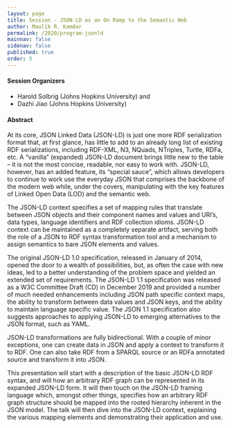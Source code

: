 ```yaml
---
layout: page
title: Session - JSON-LD as an On Ramp to the Semantic Web
author: Maulik R. Kamdar
permalink: /2020/program-jsonld
mainnav: false
sidenav: false
published: true
order: 5
---
```


#### Session Organizers

- Harold Solbrig (Johns Hopkins University) and
- Dazhi Jiao (Johns Hopkins University)

#### Abstract

At its core, JSON Linked Data (JSON-LD) is just one more RDF serialization format that, at first glance, has little to add to an already long list of existing RDF serializations, including RDF-XML, N3, NQuads, NTriples, Turtle, RDFa, etc.  A “vanilla” (expanded) JSON-LD document brings little new to the table – it is not the most concise, readable, nor easy to work with.  JSON-LD, however, has an added feature, its “special sauce”, which allows developers to continue to work use the everyday JSON that comprises the backbone of the modern web while, under the covers, manipulating with the key features of Linked Open Data (LOD) and the semantic web.

The JSON-LD context specifies a set of mapping rules that translate between JSON objects and their component names and values and URI’s, data types, language identifiers and RDF collection idioms.  JSON-LD context can be maintained as a completely separate artifact, serving both the role of a JSON to RDF syntax transformation tool and a mechanism to assign semantics to bare JSON elements and values.

The original JSON-LD 1.0 specification, released in January of 2014, opened the door to a wealth of possibilities, but, as often the case with new ideas, led to a better understanding of the problem space and yielded an extended set of requirements.  The JSON-LD 1.1 specification was released as a W3C Committee Draft (CD) in December 2019 and provided a number of much needed enhancements including JSON path specific context maps, the ability to transform between data values and JSON keys, and the ability to maintain language specific value.  The JSON 1.1 specification also suggests approaches to applying JSON-LD to emerging alternatives to the JSON format, such as YAML.

JSON-LD transformations are fully bidirectional.  With a couple of minor exceptions, one can create data in JSON and apply a context to transform it to RDF.  One can also take RDF from a SPARQL source or an RDFa annotated source and transform it into JSON.

This presentation will start with a description of the basic JSON-LD RDF syntax, and will how an arbitrary RDF graph can be represented in its expanded JSON-LD form.  It will then touch on the JSON-LD framing language which, amongst other things, specifies how an arbitrary RDF graph structure should be mapped into the rooted hierarchy inherent in the JSON model.  The talk will then dive into the JSON-LD context, explaining the various mapping elements and demonstrating their application and use.
